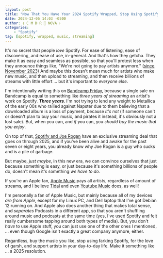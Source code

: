 ```yaml
---
layout: post
title: "Now That You Have Your 2024 Spotify Wrapped, Stop Using Spotify"
date: 2024-12-06 14:03 -0500
author: 𐕣 C M D R ░ NOVA 𐕣
categories:
    - "Spotify"
tag: [spotify, wrapped, music, streaming]
---
```

It's no secret that people *love* Spotify. For ease of listening, ease of discovering, and ease of use, in-general. And that's how they getcha. They make it as easy and seamless as possible, so that you'll protest less when they announce things like, "We're not going to pay artists anymore." (<a href="https://www.musicbusinessworldwide.com/confirmed-next-year-tracks-on-spotify-1000-plays/" target="_blank">since November 2023</a>) And maybe this doesn't mean much for artists who make new music, and then upload to streaming, and then receive billions of streams with little effort ... but it's important to *everyone else*.

I'm intentionally writing this on <a href="https://eyeshadow2600fm.bandcamp.com" target="_blank">Bandcamp Friday</a>, because a single sale on Bandcamp is equal to something like *three years of streaming* an artist's work on Spotify. ***Three years***. I'm not trying to lend any weight to Metallica of the early 00s who rallied against Napster due to them believing that a downloaded album is a loss of payment, because *it's not* (if someone can't or doesn't plan to buy your music, and pirates it instead, it's obviously not a lost sale). But, when you can, and *if* you can, you *should buy the music that you enjoy*.

On top of that, <a href="https://www.mountbonnell.info/joes-austin/joe-rogan-secures-multiyear-deal-to-continue-exclusive-spotify-partnership" target="_blank">Spotify and Joe Rogan</a> have an exclusive streaming deal that goes on through 2025, and if you've been alive and awake for the past seven or eight years, you already know why Joe Rogan is a guy who sucks and is a pile of garbage.

But maybe, *just maybe*, in this new era, we can convince ourselves that just because something is easy, or just because it's something billions of people do, doesn't mean it's something *we have to do*.

If you're an Apple fan, <a href="https://www.apple.com/apple-music/" target="_blank">Apple Music</a> pays all artists, regardless of amount of streams, and I believe <a href="https://tidal.com/" target="_blank">Tidal</a> and even <a href="https://music.youtube.com/" target="_blank">Youtube Music</a> does, as well!

I'm personally a fan of Apple Music, but mainly because all of my devices *are from Apple*, except for my Linux PC, and Dell laptop that I've got Debian 12 running on. And Apple also does another thing that makes total sense, and *separates* Podcasts in a different app, so that you aren't shuffling around music and podcasts at the same time (yes, I've used Spotify and felt really cumbersome tapping around both types of media). But, you don't *have* to use Apple stuff, you can just use one of the other ones I mentioned, ... even though Google isn't exactly a great company anymore, either.

Regardless, buy the music you like, stop using farking Spotify, for the love of garsh, and support artists in your day-to-day life. Make it something like ... a 2025 resolution.